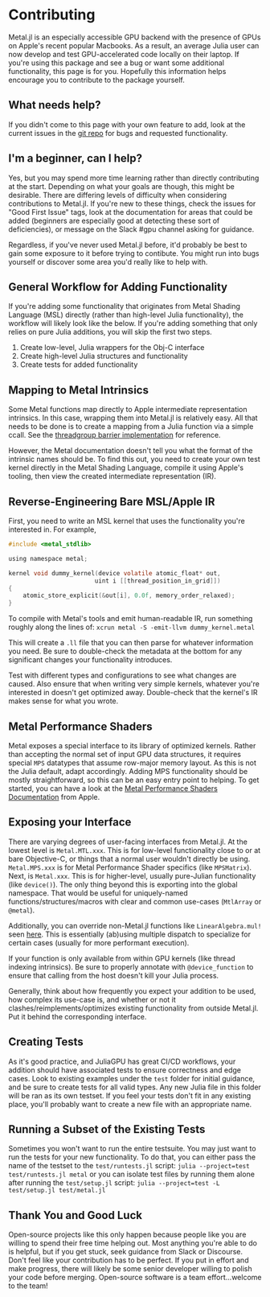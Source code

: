 # Contributing

Metal.jl is an especially accessible GPU backend with the presence of GPUs on Apple's recent
popular Macbooks. As a result, an average Julia user can now develop and test
GPU-accelerated code locally on their laptop. If you're using this package and see a bug or
want some additional functionality, this page is for you. Hopefully this information helps
encourage you to contribute to the package yourself.


## What needs help?

If you didn't come to this page with your own feature to add, look at the current issues in
the [git repo](https://github.com/JuliaGPU/Metal.jl/issues) for bugs and requested
functionality.


## I'm a beginner, can I help?

Yes, but you may spend more time learning rather than directly contributing at the start.
Depending on what your goals are though, this might be desirable. There are differing
levels of difficulty when considering contributions to Metal.jl. If you're new to these
things, check the issues for "Good First Issue" tags, look at the documentation for areas
that could be added (beginners are especially good at detecting these sort of deficiencies),
or message on the Slack #gpu channel asking for guidance.

Regardless, if you've never used Metal.jl before, it'd probably be best to gain some
exposure to it before trying to contibute. You might run into bugs yourself or discover some
area you'd really like to help with.

## General Workflow for Adding Functionality

If you're adding some functionality that originates from Metal Shading Language (MSL)
directly (rather than high-level Julia functionality), the workflow will likely look like
the below. If you're adding something that only relies on pure Julia additions, you will
skip the first two steps.

1. Create low-level, Julia wrappers for the Obj-C interface
2. Create high-level Julia structures and functionality
3. Create tests for added functionality

## Mapping to Metal Intrinsics

Some Metal functions map directly to Apple intermediate representation intrinsics. In this
case, wrapping them into Metal.jl is relatively easy. All that needs to be done is to create
a mapping from a Julia function via a simple ccall. See the
[threadgroup barrier implementation](https://github.com/JuliaGPU/Metal.jl/blob/main/src/device/intrinsics/synchronization.jl#L43-L44) for
reference.

However, the Metal documentation doesn't tell you what the format of the intrinsic names
should be. To find this out, you need to create your own test kernel directly in the Metal
Shading Language, compile it using Apple's tooling, then view the created intermediate
representation (IR).

## Reverse-Engineering Bare MSL/Apple IR

First, you need to write an MSL kernel that uses the functionality you're interested in.
For example,

```objective-c
#include <metal_stdlib>

using namespace metal;

kernel void dummy_kernel(device volatile atomic_float* out,
                        uint i [[thread_position_in_grid]])
{
    atomic_store_explicit(&out[i], 0.0f, memory_order_relaxed);
}
```

To compile with Metal's tools and emit human-readable IR, run something roughly along the
lines of: `xcrun metal -S -emit-llvm dummy_kernel.metal`

This will create a `.ll` file that you can then parse for whatever information you need.
Be sure to double-check the metadata at the bottom for any significant changes your
functionality introduces.

Test with different types and configurations to see what changes are caused. Also
ensure that when writing very simple kernels, whatever you're interested in doesn't get
optimized away. Double-check that the kernel's IR makes sense for what you wrote.

## Metal Performance Shaders

Metal exposes a special interface to its library of optimized kernels. Rather than accepting
the normal set of input GPU data structures, it requires special `MPS` datatypes that assume
row-major memory layout. As this is not the Julia default, adapt accordingly. Adding MPS
functionality should be mostly straightforward, so this can be an easy entry point to helping.
To get started, you can have a look at the [Metal Performance Shaders
Documentation](https://developer.apple.com/documentation/metalperformanceshaders?language=objc)
from Apple.

## Exposing your Interface

There are varying degrees of user-facing interfaces from Metal.jl. At the lowest level is
`Metal.MTL.xxx`. This is for low-level functionality close to or at bare Objective-C, or things
that a normal user wouldn't directly be using. `Metal.MPS.xxx` is for Metal Performance Shader
specifics (like `MPSMatrix`).
Next, is `Metal.xxx`. This is for higher-level, usually pure-Julian functionality (like `device()`).
The only thing beyond this is exporting into the global namespace. That would be useful for uniquely-named
functions/structures/macros with clear and common use-cases (`MtlArray` or `@metal`).

Additionally, you can override non-Metal.jl functions like `LinearAlgebra.mul!` seen
[here](https://github.com/JuliaGPU/Metal.jl/blob/main/lib/mps/linalg.jl#L34). This is essentially (ab)using multiple dispatch to
specialize for certain cases (usually for more performant execution).

If your function is only available from within GPU kernels (like thread indexing intrinsics).
Be sure to properly annotate with `@device_function` to ensure that calling from the host
doesn't kill your Julia process.

Generally, think about how frequently you expect your addition to be used, how complex
its use-case is, and whether or not it clashes/reimplements/optimizes existing functionality
from outside Metal.jl. Put it behind the corresponding interface.

## Creating Tests

As it's good practice, and JuliaGPU has great CI/CD workflows, your addition should have
associated tests to ensure correctness and edge cases. Look to existing examples under the
`test` folder for initial guidance, and be sure to create tests for all valid types. Any
new Julia file in this folder will be ran as its own testset. If you feel your tests don't
fit in any existing place, you'll probably want to create a new file with an appropriate name.

## Running a Subset of the Existing Tests

Sometimes you won't want to run the entire testsuite. You may just want to run the tests
for your new functionality. To do that, you can either pass the name of the testset to the
`test/runtests.jl` script: `julia --project=test test/runtests.jl metal` or you can isolate test
files by running them alone after running the `test/setup.jl` script:
`julia --project=test -L test/setup.jl test/metal.jl`

## Thank You and Good Luck

Open-source projects like this only happen because people like you are willing to spend
their free time helping out. Most anything you're able to do is helpful, but if you get
stuck, seek guidance from Slack or Discourse. Don't feel like your contribution has to be
perfect. If you put in effort and make progress, there will likely be some senior developer
willing to polish your code before merging. Open-source software is a team effort...welcome
to the team!